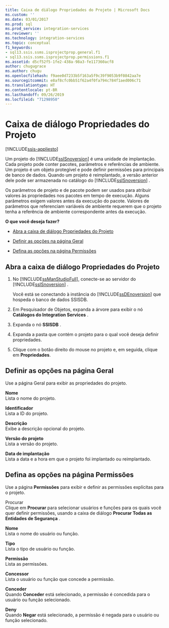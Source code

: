 ```yaml
---
title: Caixa de diálogo Propriedades do Projeto | Microsoft Docs
ms.custom: ''
ms.date: 03/01/2017
ms.prod: sql
ms.prod_service: integration-services
ms.reviewer: ''
ms.technology: integration-services
ms.topic: conceptual
f1_keywords:
- sql13.ssis.ssms.isprojectprop.general.f1
- sql13.ssis.ssms.isprojectprop.permissions.f1
ms.assetid: d5cf52f5-1fe2-438a-98a3-fe117360acf8
author: chugugrace
ms.author: chugu
ms.openlocfilehash: f9aee0d7233b5f163a5f9c39f9053b9f0842aa7e
ms.sourcegitcommit: e8af8cfc0bb51f62a4f0fa794c784f1aed006c71
ms.translationtype: HT
ms.contentlocale: pt-BR
ms.lasthandoff: 09/26/2019
ms.locfileid: "71298950"
---
```

# <a name="project-properties-dialog-box"></a>Caixa de diálogo Propriedades do Projeto

[!INCLUDE[ssis-appliesto](../../includes/ssis-appliesto-ssvrpluslinux-asdb-asdw-xxx.md)]


  Um projeto do [!INCLUDE[ssISnoversion](../../includes/ssisnoversion-md.md)] é uma unidade de implantação. Cada projeto pode conter pacotes, parâmetros e referências de ambiente. Um projeto é um objeto protegível e pode definir permissões para principais de banco de dados. Quando um projeto é reimplantado, a versão anterior dele pode ser armazenada no catálogo do [!INCLUDE[ssISnoversion](../../includes/ssisnoversion-md.md)] .  
  
 Os parâmetros de projeto e de pacote podem ser usados para atribuir valores às propriedades nos pacotes em tempo de execução. Alguns parâmetros exigem valores antes da execução do pacote. Valores de parâmetros que referenciam variáveis de ambiente requerem que o projeto tenha a referência de ambiente correspondente antes da execução.  
  
 **O que você deseja fazer?**  
  
-   [Abra a caixa de diálogo Propriedades do Projeto](#open_dialog)  
  
-   [Definir as opções na página Geral](#general)  
  
-   [Defina as opções na página Permissões](#permissions)  
  
##  <a name="open_dialog"></a> Abra a caixa de diálogo Propriedades do Projeto  
  
1.  No [!INCLUDE[ssManStudioFull](../../includes/ssmanstudiofull-md.md)], conecte-se ao servidor do [!INCLUDE[ssISnoversion](../../includes/ssisnoversion-md.md)] .  
  
     Você está se conectando à instância do [!INCLUDE[ssDEnoversion](../../includes/ssdenoversion-md.md)] que hospeda o banco de dados SSISDB.  
  
2.  Em Pesquisador de Objetos, expanda a árvore para exibir o nó **Catálogos do Integration Services** .  
  
3.  Expanda o nó **SSISDB** .  
  
4.  Expanda a pasta que contém o projeto para o qual você deseja definir propriedades.  
  
5.  Clique com o botão direito do mouse no projeto e, em seguida, clique em **Propriedades**.  
  
##  <a name="general"></a> Definir as opções na página Geral  
 Use a página Geral para exibir as propriedades do projeto.  
  
 **Nome**  
 Lista o nome do projeto.  
  
 **Identificador**  
 Lista a ID do projeto.  
  
 **Descrição**  
 Exibe a descrição opcional do projeto.  
  
 **Versão do projeto**  
 Lista a versão do projeto.  
  
 **Data de implantação**  
 Lista a data e a hora em que o projeto foi implantado ou reimplantado.  
  
##  <a name="permissions"></a> Defina as opções na página Permissões  
 Use a página **Permissões** para exibir e definir as permissões explícitas para o projeto.  
  
 Procurar  
 Clique em **Procurar** para selecionar usuários e funções para os quais você quer definir permissões, usando a caixa de diálogo **Procurar Todas as Entidades de Segurança** .  
  
 **Nome**  
 Lista o nome do usuário ou função.  
  
 **Tipo**  
 Lista o tipo de usuário ou função.  
  
 **Permissão**  
 Lista as permissões.  
  
 **Concessor**  
 Lista o usuário ou função que concede a permissão.  
  
 **Conceder**  
 Quando **Conceder** está selecionado, a permissão é concedida para o usuário ou função selecionado.  
  
 **Deny**  
 Quando **Negar** está selecionado, a permissão é negada para o usuário ou função selecionado.  
  
  
